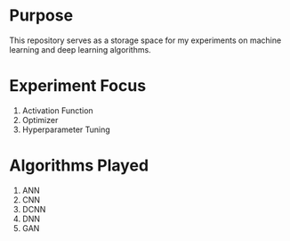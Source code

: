 # Purpose
This repository serves as a storage space for my experiments on machine learning and deep learning algorithms.

# Experiment Focus
1. Activation Function
2. Optimizer
3. Hyperparameter Tuning

# Algorithms Played
1. ANN
2. CNN
3. DCNN
4. DNN
5. GAN
